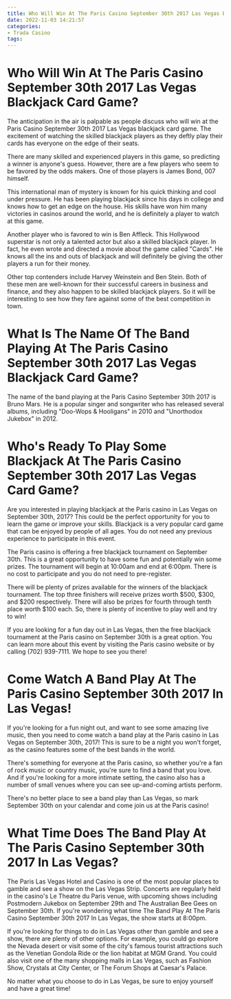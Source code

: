 ```yaml
---
title: Who Will Win At The Paris Casino September 30th 2017 Las Vegas Blackjack Card Game
date: 2022-11-03 14:21:57
categories:
- Trada Casino
tags:
---
```



#  Who Will Win At The Paris Casino September 30th 2017 Las Vegas Blackjack Card Game?

The anticipation in the air is palpable as people discuss who will win at the Paris Casino September 30th 2017 Las Vegas blackjack card game. The excitement of watching the skilled blackjack players as they deftly play their cards has everyone on the edge of their seats.

There are many skilled and experienced players in this game, so predicting a winner is anyone's guess. However, there are a few players who seem to be favored by the odds makers. One of those players is James Bond, 007 himself.

This international man of mystery is known for his quick thinking and cool under pressure. He has been playing blackjack since his days in college and knows how to get an edge on the house. His skills have won him many victories in casinos around the world, and he is definitely a player to watch at this game.

Another player who is favored to win is Ben Affleck. This Hollywood superstar is not only a talented actor but also a skilled blackjack player. In fact, he even wrote and directed a movie about the game called "Cards". He knows all the ins and outs of blackjack and will definitely be giving the other players a run for their money.

Other top contenders include Harvey Weinstein and Ben Stein. Both of these men are well-known for their successful careers in business and finance, and they also happen to be skilled blackjack players. So it will be interesting to see how they fare against some of the best competition in town.

#  What Is The Name Of The Band Playing At The Paris Casino September 30th 2017 Las Vegas Blackjack Card Game?

The name of the band playing at the Paris Casino September 30th 2017 is Bruno Mars. He is a popular singer and songwriter who has released several albums, including "Doo-Wops & Hooligans" in 2010 and "Unorthodox Jukebox" in 2012.

#  Who's Ready To Play Some Blackjack At The Paris Casino September 30th 2017 Las Vegas Card Game?

Are you interested in playing blackjack at the Paris casino in Las Vegas on September 30th, 2017? This could be the perfect opportunity for you to learn the game or improve your skills. Blackjack is a very popular card game that can be enjoyed by people of all ages. You do not need any previous experience to participate in this event.

The Paris casino is offering a free blackjack tournament on September 30th. This is a great opportunity to have some fun and potentially win some prizes. The tournament will begin at 10:00am and end at 6:00pm. There is no cost to participate and you do not need to pre-register.

There will be plenty of prizes available for the winners of the blackjack tournament. The top three finishers will receive prizes worth $500, $300, and $200 respectively. There will also be prizes for fourth through tenth place worth $100 each. So, there is plenty of incentive to play well and try to win!

If you are looking for a fun day out in Las Vegas, then the free blackjack tournament at the Paris casino on September 30th is a great option. You can learn more about this event by visiting the Paris casino website or by calling (702) 939-7111. We hope to see you there!

#  Come Watch A Band Play At The Paris Casino September 30th 2017 In Las Vegas!

If you're looking for a fun night out, and want to see some amazing live music, then you need to come watch a band play at the Paris casino in Las Vegas on September 30th, 2017! This is sure to be a night you won't forget, as the casino features some of the best bands in the world.

There's something for everyone at the Paris casino, so whether you're a fan of rock music or country music, you're sure to find a band that you love. And if you're looking for a more intimate setting, the casino also has a number of small venues where you can see up-and-coming artists perform.

There's no better place to see a band play than Las Vegas, so mark September 30th on your calendar and come join us at the Paris casino!

#  What Time Does The Band Play At The Paris Casino September 30th 2017 In Las Vegas?

The Paris Las Vegas Hotel and Casino is one of the most popular places to gamble and see a show on the Las Vegas Strip. Concerts are regularly held in the casino's Le Theatre du Paris venue, with upcoming shows including Postmodern Jukebox on September 29th and The Australian Bee Gees on September 30th. If you're wondering what time The Band Play At The Paris Casino September 30th 2017 In Las Vegas, the show starts at 8:00pm.

If you're looking for things to do in Las Vegas other than gamble and see a show, there are plenty of other options. For example, you could go explore the Nevada desert or visit some of the city's famous tourist attractions such as the Venetian Gondola Ride or the lion habitat at MGM Grand. You could also visit one of the many shopping malls in Las Vegas, such as Fashion Show, Crystals at City Center, or The Forum Shops at Caesar's Palace.

No matter what you choose to do in Las Vegas, be sure to enjoy yourself and have a great time!